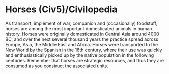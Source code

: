 # Horses (Civ5)/Civilopedia

As transport, implement of war, companion and (occasionally) foodstuff, horses are among the most important domesticated animals in human history. Horses were originally domesticated in Central Asia around 4000 BC, and over the next several thousand years the practice spread across Europe, Asia, the Middle East and Africa. Horses were transported to the New World by the Spanish in the 16th century, where their use was quickly and enthusiastically picked up by the native population in the following centuries. Remember that horses are strategic resources, and thus they are consumed as you construct the associated units.